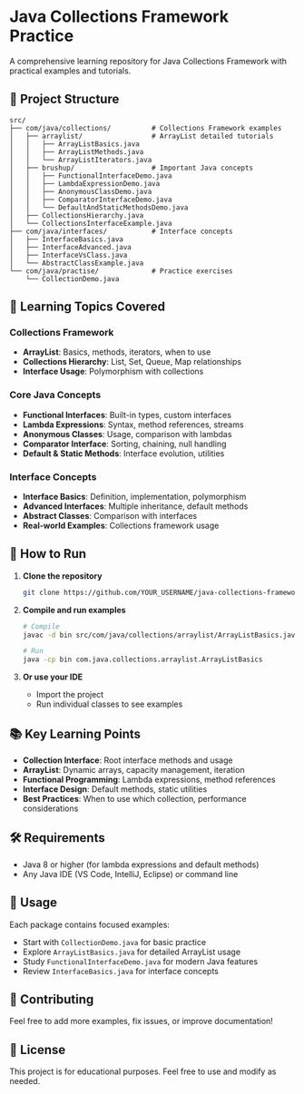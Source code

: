 # Java Collections Framework Practice

A comprehensive learning repository for Java Collections Framework with practical examples and tutorials.

## 📁 Project Structure

```
src/
├── com/java/collections/          # Collections Framework examples
│   ├── arraylist/                 # ArrayList detailed tutorials
│   │   ├── ArrayListBasics.java
│   │   ├── ArrayListMethods.java
│   │   └── ArrayListIterators.java
│   ├── brushup/                   # Important Java concepts
│   │   ├── FunctionalInterfaceDemo.java
│   │   ├── LambdaExpressionDemo.java
│   │   ├── AnonymousClassDemo.java
│   │   ├── ComparatorInterfaceDemo.java
│   │   └── DefaultAndStaticMethodsDemo.java
│   ├── CollectionsHierarchy.java
│   └── CollectionsInterfaceExample.java
├── com/java/interfaces/           # Interface concepts
│   ├── InterfaceBasics.java
│   ├── InterfaceAdvanced.java
│   ├── InterfaceVsClass.java
│   └── AbstractClassExample.java
└── com/java/practise/             # Practice exercises
    └── CollectionDemo.java
```

## 🎯 Learning Topics Covered

### Collections Framework
- **ArrayList**: Basics, methods, iterators, when to use
- **Collections Hierarchy**: List, Set, Queue, Map relationships
- **Interface Usage**: Polymorphism with collections

### Core Java Concepts
- **Functional Interfaces**: Built-in types, custom interfaces
- **Lambda Expressions**: Syntax, method references, streams
- **Anonymous Classes**: Usage, comparison with lambdas
- **Comparator Interface**: Sorting, chaining, null handling
- **Default & Static Methods**: Interface evolution, utilities

### Interface Concepts
- **Interface Basics**: Definition, implementation, polymorphism
- **Advanced Interfaces**: Multiple inheritance, default methods
- **Abstract Classes**: Comparison with interfaces
- **Real-world Examples**: Collections framework usage

## 🚀 How to Run

1. **Clone the repository**
   ```bash
   git clone https://github.com/YOUR_USERNAME/java-collections-framework-practice.git
   ```

2. **Compile and run examples**
   ```bash
   # Compile
   javac -d bin src/com/java/collections/arraylist/ArrayListBasics.java
   
   # Run
   java -cp bin com.java.collections.arraylist.ArrayListBasics
   ```

3. **Or use your IDE**
   - Import the project
   - Run individual classes to see examples

## 📚 Key Learning Points

- **Collection Interface**: Root interface methods and usage
- **ArrayList**: Dynamic arrays, capacity management, iteration
- **Functional Programming**: Lambda expressions, method references
- **Interface Design**: Default methods, static utilities
- **Best Practices**: When to use which collection, performance considerations

## 🛠️ Requirements

- Java 8 or higher (for lambda expressions and default methods)
- Any Java IDE (VS Code, IntelliJ, Eclipse) or command line

## 📖 Usage

Each package contains focused examples:

- Start with `CollectionDemo.java` for basic practice
- Explore `ArrayListBasics.java` for detailed ArrayList usage
- Study `FunctionalInterfaceDemo.java` for modern Java features
- Review `InterfaceBasics.java` for interface concepts

## 🤝 Contributing

Feel free to add more examples, fix issues, or improve documentation!

## 📄 License

This project is for educational purposes. Feel free to use and modify as needed.